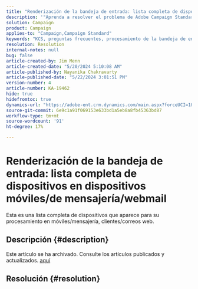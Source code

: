 ```yaml
---
title: "Renderización de la bandeja de entrada: lista completa de dispositivos en dispositivos móviles/de mensajería/webmail"
description: '"Aprenda a resolver el problema de Adobe Campaign Standard en el que la lista de dispositivos aparece para su procesamiento en móviles/clientes de mensajería/correos web".'
solution: Campaign
product: Campaign
applies-to: "Campaign,Campaign Standard"
keywords: "KCS, preguntas frecuentes, procesamiento de la bandeja de entrada, conjunto completo de dispositivos, procesamiento a través de, móvil, cliente de mensajería, webmail, ACS, AC, Adobe Campaign, Adobe Campaign Standard"
resolution: Resolution
internal-notes: null
bug: false
article-created-by: Jim Menn
article-created-date: "5/20/2024 5:10:08 AM"
article-published-by: Nayanika Chakravarty
article-published-date: "5/22/2024 3:01:51 PM"
version-number: 4
article-number: KA-19462
hide: true
hidefromtoc: true
dynamics-url: "https://adobe-ent.crm.dynamics.com/main.aspx?forceUCI=1&pagetype=entityrecord&etn=knowledgearticle&id=26b95038-6716-ef11-9f8a-6045bd006268"
source-git-commit: 6e9c1a91f069153e633bd1a5eb8a8fb45363bd87
workflow-type: tm+mt
source-wordcount: '91'
ht-degree: 17%

---
```


# Renderización de la bandeja de entrada: lista completa de dispositivos en dispositivos móviles/de mensajería/webmail


Esta es una lista completa de dispositivos que aparece para su procesamiento en móviles/mensajería, clientes/correos web.

## Descripción {#description}

Este artículo se ha archivado. Consulte los artículos publicados y actualizados. [aquí](https://experienceleague.adobe.com/search.html?lang=es#sort=relevancy)

## Resolución {#resolution}

